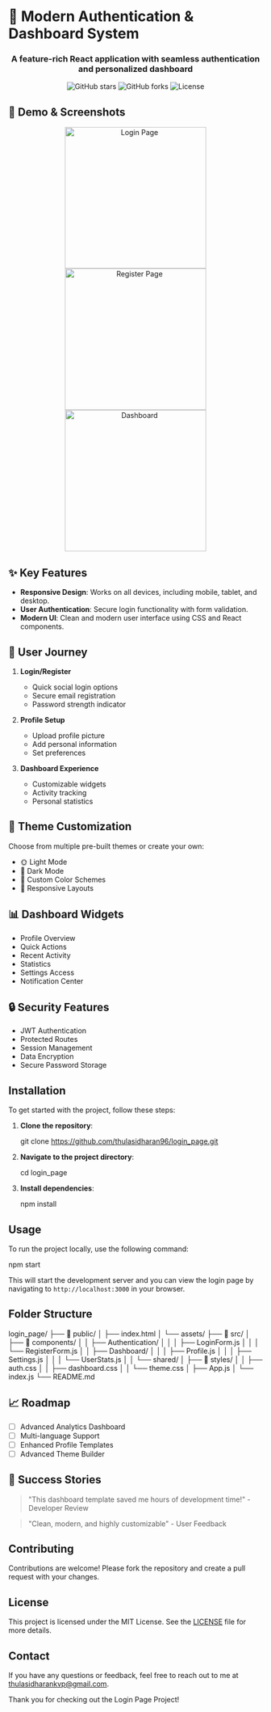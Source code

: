 # 🔐 Modern Authentication & Dashboard System

<div align="center">
   <h3>A feature-rich React application with seamless authentication and personalized dashboard</h3>
  
   ![GitHub stars](https://img.shields.io/github/stars/thulasidharan96/login_page)
   ![GitHub forks](https://img.shields.io/github/forks/thulasidharan96/login_page)
   ![License](https://img.shields.io/badge/license-MIT-blue)
</div>

## 🎥 Demo & Screenshots

<div align="center">
   <img src="screenshots/login.png" alt="Login Page" width="280"/>
   <img src="screenshots/register.png" alt="Register Page" width="280"/>
   <img src="screenshots/dashboard.png" alt="Dashboard" width="280"/>
</div>

## ✨ Key Features

- **Responsive Design**: Works on all devices, including mobile, tablet, and desktop.
- **User Authentication**: Secure login functionality with form validation.
- **Modern UI**: Clean and modern user interface using CSS and React components.

## 🎯 User Journey

1. **Login/Register**
    - Quick social login options
    - Secure email registration
    - Password strength indicator

2. **Profile Setup**
    - Upload profile picture
    - Add personal information
    - Set preferences

3. **Dashboard Experience**
    - Customizable widgets
    - Activity tracking
    - Personal statistics

## 🎨 Theme Customization

Choose from multiple pre-built themes or create your own:

- 🌞 Light Mode
- 🌙 Dark Mode
- 🎨 Custom Color Schemes
- 📱 Responsive Layouts

## 📊 Dashboard Widgets

- Profile Overview
- Quick Actions
- Recent Activity
- Statistics
- Settings Access
- Notification Center

## 🔒 Security Features

- JWT Authentication
- Protected Routes
- Session Management
- Data Encryption
- Secure Password Storage

## Installation

To get started with the project, follow these steps:

1. **Clone the repository**:
    
     git clone https://github.com/thulasidharan96/login_page.git
    
2. **Navigate to the project directory**:
    
     cd login_page
    
3. **Install dependencies**:
    
     npm install
    

## Usage

To run the project locally, use the following command:


npm start


This will start the development server and you can view the login page by navigating to `http://localhost:3000` in your browser.

## Folder Structure

login_page/
├── 📁 public/
│   ├── index.html
│   └── assets/
├── 📁 src/
│   ├── 📁 components/
│   │   ├── Authentication/
│   │   │   ├── LoginForm.js
│   │   │   └── RegisterForm.js
│   │   ├── Dashboard/
│   │   │   ├── Profile.js
│   │   │   ├── Settings.js
│   │   │   └── UserStats.js
│   │   └── shared/
│   ├── 📁 styles/
│   │   ├── auth.css
│   │   ├── dashboard.css
│   │   └── theme.css
│   ├── App.js
│   └── index.js
└── README.md

## 📈 Roadmap

- [ ] Advanced Analytics Dashboard
- [ ] Multi-language Support
- [ ] Enhanced Profile Templates
- [ ] Advanced Theme Builder

## 🌟 Success Stories

> "This dashboard template saved me hours of development time!" - Developer Review

> "Clean, modern, and highly customizable" - User Feedback

## Contributing

Contributions are welcome! Please fork the repository and create a pull request with your changes.

## License

This project is licensed under the MIT License. See the [LICENSE](LICENSE) file for more details.

## Contact

If you have any questions or feedback, feel free to reach out to me at [thulasidharankvp@gmail.com](mailto:thulasidharankvp@gmail.com).

Thank you for checking out the Login Page Project!
